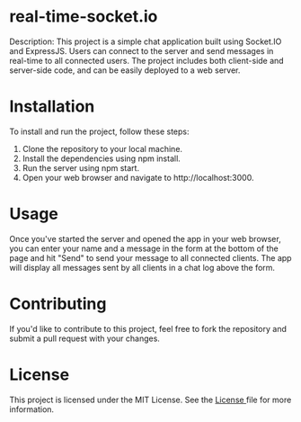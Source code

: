 # real-time-socket.io
Description: This project is a simple chat application built using Socket.IO and ExpressJS. Users can connect to the server and send messages in real-time to all connected users. The project includes both client-side and server-side code, and can be easily deployed to a web server.

# Installation
To install and run the project, follow these steps:

1. Clone the repository to your local machine.
2. Install the dependencies using npm install.
3. Run the server using npm start.
4. Open your web browser and navigate to http://localhost:3000.
# Usage
Once you've started the server and opened the app in your web browser, you can enter your name and a message in the form at the bottom of the page and hit "Send" to send your message to all connected clients. The app will display all messages sent by all clients in a chat log above the form.

# Contributing
If you'd like to contribute to this project, feel free to fork the repository and submit a pull request with your changes.
# License
This project is licensed under the MIT License. See the [ License ](https://socket.io/get-started/chat) file for more information.

